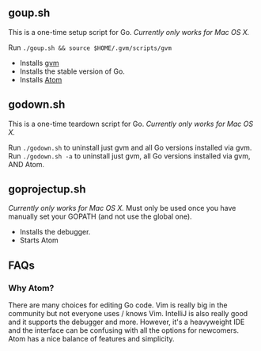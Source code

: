 ## goup.sh

This is a one-time setup script for Go.
*Currently only works for Mac OS X.*

Run `./goup.sh && source $HOME/.gvm/scripts/gvm`

- Installs [gvm](https://github.com/moovweb/gvm)
- Installs the stable version of Go.
- Installs [Atom](https://atom.io/)


## godown.sh

This is a one-time teardown script for Go.
*Currently only works for Mac OS X.*

Run `./godown.sh` to uninstall just gvm and all Go versions installed via gvm.
Run `./godown.sh -a` to uninstall just gvm, all Go versions installed via gvm, AND Atom.

## goprojectup.sh

*Currently only works for Mac OS X.*
Must only be used once you have manually set your GOPATH (and not use the global one).

- Installs the debugger.
- Starts Atom

## FAQs

### Why Atom?

There are many choices for editing Go code. Vim is really big in the community but not everyone uses / knows Vim. IntelliJ is also really good and it supports the debugger and more. However, it's a heavyweight IDE and the interface can be confusing with all the options for newcomers. Atom has a nice balance of features and simplicity.
